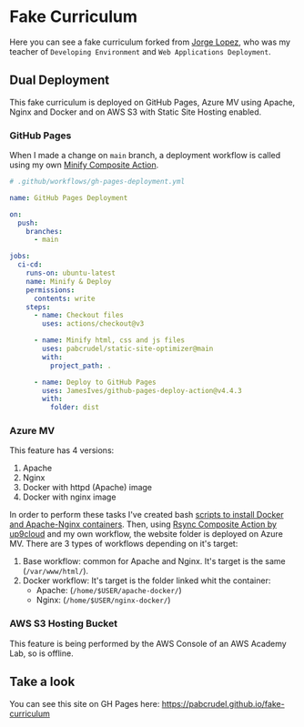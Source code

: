 # Fake Curriculum

Here you can see a fake curriculum forked from
[Jorge Lopez](https://github.com/jorloque), who was my teacher of
`Developing Environment` and `Web Applications Deployment`.

## Dual Deployment

This fake curriculum is deployed on GitHub Pages, Azure MV using Apache, Nginx
and Docker and on AWS S3 with Static Site Hosting enabled.

### GitHub Pages

When I made a change on `main` branch, a deployment workflow is called using my
own
[Minify Composite Action](https://github.com/pabcrudel/static-site-optimizer).

```yml
# .github/workflows/gh-pages-deployment.yml

name: GitHub Pages Deployment

on:
  push:
    branches:
      - main

jobs:
  ci-cd:
    runs-on: ubuntu-latest
    name: Minify & Deploy
    permissions:
      contents: write
    steps:
      - name: Checkout files
        uses: actions/checkout@v3

      - name: Minify html, css and js files
        uses: pabcrudel/static-site-optimizer@main
        with:
          project_path: .

      - name: Deploy to GitHub Pages
        uses: JamesIves/github-pages-deploy-action@v4.4.3
        with:
          folder: dist
```

### Azure MV

This feature has 4 versions:

1. Apache
1. Nginx
1. Docker with httpd (Apache) image
1. Docker with nginx image

In order to perform these tasks I've created bash [scripts to install Docker and
Apache-Nginx containers](docker). Then, using [Rsync Composite Action by
up9cloud](https://github.com/marketplace/actions/action-rsync) and my own
workflow, the website folder is deployed on Azure MV. There are 3 types of
workflows depending on it's target:

1. Base workflow: common for Apache and Nginx. It's target is the same
(`/var/www/html/`).
1. Docker workflow: It's target is the folder linked whit the container:
    - Apache: (`/home/$USER/apache-docker/`)
    - Nginx: (`/home/$USER/nginx-docker/`)

### AWS S3 Hosting Bucket

This feature is being performed by the AWS Console of an AWS Academy Lab, so is
offline.

## Take a look

You can see this site on GH Pages here:
<https://pabcrudel.github.io/fake-curriculum>

